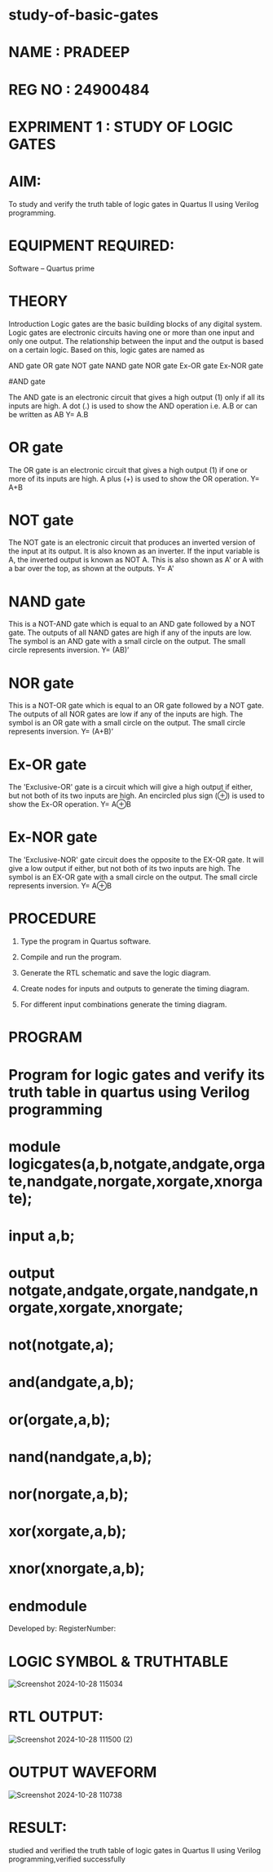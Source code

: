 # study-of-basic-gates
# NAME : PRADEEP
# REG NO : 24900484
# EXPRIMENT 1 : STUDY OF LOGIC GATES
# AIM: 
To study and verify the truth table of logic gates in Quartus II using Verilog programming.

# EQUIPMENT REQUIRED:

Software – Quartus prime 

# THEORY

Introduction Logic gates are the basic building blocks of any digital system. Logic gates are electronic circuits having one or more than one input and only one output. The relationship between the input and the output is based on a certain logic. Based on this, logic gates are named as

AND gate OR gate NOT gate NAND gate NOR gate Ex-OR gate Ex-NOR gate

#AND gate

The AND gate is an electronic circuit that gives a high output (1) only if all its inputs are high. A dot (.) is used to show the AND operation i.e. A.B or can be written as AB
Y= A.B

# OR gate 

The OR gate is an electronic circuit that gives a high output (1) if one or more of its inputs are high. A plus (+) is used to show the OR operation.
Y= A+B

# NOT gate

The NOT gate is an electronic circuit that produces an inverted version of the input at its output. It is also known as an inverter. If the input variable is A, the inverted output is known as NOT A. This is also shown as A' or A with a bar over the top, as shown at the outputs.
Y= A'

# NAND gate

This is a NOT-AND gate which is equal to an AND gate followed by a NOT gate. The outputs of all NAND gates are high if any of the inputs are low. The symbol is an AND gate with a small circle on the output. The small circle represents inversion.
Y= (AB)’

# NOR gate

This is a NOT-OR gate which is equal to an OR gate followed by a NOT gate. The outputs of all NOR gates are low if any of the inputs are high. The symbol is an OR gate with a small circle on the output. The small circle represents inversion.
Y= (A+B)’

# Ex-OR gate

The 'Exclusive-OR' gate is a circuit which will give a high output if either, but not both of its two inputs are high. An encircled plus sign (⊕) is used to show the Ex-OR operation.
Y= A⊕B

# Ex-NOR gate

The 'Exclusive-NOR' gate circuit does the opposite to the EX-OR gate. It will give a low output if either, but not both of its two inputs are high. The symbol is an EX-OR gate with a small circle on the output. The small circle represents inversion.
Y= A⊕B

# PROCEDURE

1.	Type the program in Quartus software.

2.	Compile and run the program.

3.	Generate the RTL schematic and save the logic diagram.

4.	Create nodes for inputs and outputs to generate the timing diagram.

5.	For different input combinations generate the timing diagram.


# PROGRAM

# Program for logic gates and verify its truth table in quartus using Verilog programming
# module logicgates(a,b,notgate,andgate,orgate,nandgate,norgate,xorgate,xnorgate);
# input a,b;
# output notgate,andgate,orgate,nandgate,norgate,xorgate,xnorgate;
# not(notgate,a);
# and(andgate,a,b);
# or(orgate,a,b);
# nand(nandgate,a,b);
# nor(norgate,a,b);
# xor(xorgate,a,b);
# xnor(xnorgate,a,b);
# endmodule


 Developed by: RegisterNumber: 
 
# LOGIC SYMBOL & TRUTHTABLE
![Screenshot 2024-10-28 115034](https://github.com/user-attachments/assets/de26540b-d5c4-4aef-8731-a2cb4e519a0f)

# RTL OUTPUT: 
![Screenshot 2024-10-28 111500 (2)](https://github.com/user-attachments/assets/7335afc5-04df-4463-b595-77412eef2c98)

# OUTPUT WAVEFORM
![Screenshot 2024-10-28 110738](https://github.com/user-attachments/assets/a4456262-faff-498a-b45c-59008f2d769c)

# RESULT:
studied and verified the truth table of logic gates in Quartus II using Verilog programming,verified successfully


